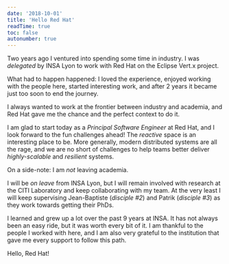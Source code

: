 ```yaml
---
date: '2018-10-01'
title: 'Hello Red Hat'
readTime: true
toc: false
autonumber: true
---
```


Two years ago I ventured into spending some time in industry.
I was _delegated_ by INSA Lyon to work with Red Hat on the Eclipse Vert.x project.

What had to happen happened: I loved the experience, enjoyed working with the people here, started interesting work, and after 2 years it became just too soon to end the journey.

I always wanted to work at the frontier between industry and academia, and Red Hat gave me the chance and the perfect context to do it.

I am glad to start today as a _Principal Software Engineer_ at Red Hat, and I look forward to the fun challenges ahead!
The _reactive_ space is an interesting place to be.
More generally, modern distributed systems are all the rage, and we are no short of challenges to help teams better deliver _highly-scalable_ and _resilient_ systems.

On a side-note: I am *not* leaving academia.

I will be _on leave_ from INSA Lyon, but I will remain involved with research at the CITI Laboratory and keep collaborating with my team.
At the very least I will keep supervising Jean-Baptiste (_disciple #2_) and Patrik (_disciple #3_) as they work towards getting their PhDs.

I learned and grew up a lot over the past 9 years at INSA.
It has not always been an easy ride, but it was worth every bit of it.
I am thankful to the people I worked with here, and I am also very grateful to the institution that gave me every support to follow this path.

Hello, Red Hat!
